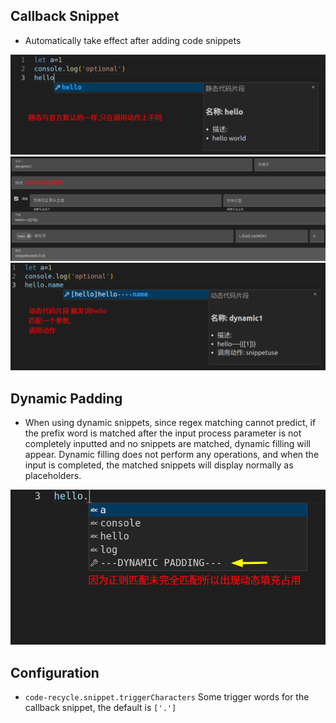 ## Callback Snippet

- Automatically take effect after adding code snippets


![调用静态代码片段](../zh-Hans/image/调用静态代码片段.png)
![动态代码片段配置](../zh-Hans/image/动态代码片段配置.png)
![调用动态代码片段](../zh-Hans/image/调用动态代码片段.png)

## Dynamic Padding
- When using dynamic snippets, since regex matching cannot predict, if the prefix word is matched after the input process parameter is not completely inputted and no snippets are matched, dynamic filling will appear. Dynamic filling does not perform any operations, and when the input is completed, the matched snippets will display normally as placeholders.

![代码片段-动态填充](../zh-Hans/image/代码片段-动态填充.png)

## Configuration

- `code-recycle.snippet.triggerCharacters` Some trigger words for the callback snippet, the default is `['.']`
